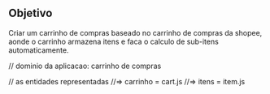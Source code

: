 ## Objetivo

Criar um carrinho de compras baseado no carrinho de compras da shopee, aonde o carrinho armazena itens e faca o calculo de sub-itens automaticamente.


// dominio da aplicacao: carrinho de compras

// as entidades representadas
//=> carrinho = cart.js
//=> itens = item.js